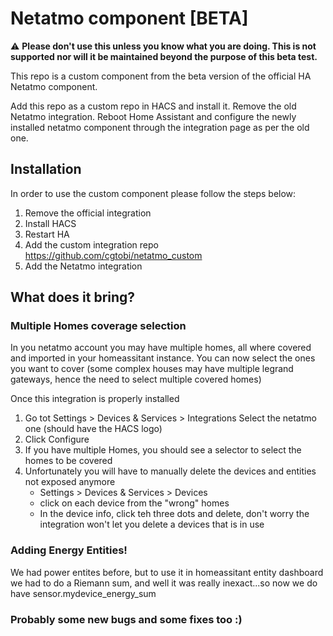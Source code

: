 # Netatmo component [BETA]

:warning: **Please don't use this unless you know what you are doing. This is not supported nor will it be maintained beyond the purpose of this beta test.**

This repo is a custom component from the beta version of the official HA Netatmo component.

Add this repo as a custom repo in HACS and install it. Remove the old Netatmo integration. Reboot Home Assistant and configure the newly installed netatmo component through the integration page as per the old one. 

## Installation

In order to use the custom component please follow the steps below:
1. Remove the official integration
2. Install HACS
3. Restart HA
4. Add the custom integration repo https://github.com/cgtobi/netatmo_custom
5. Add the Netatmo integration

## What does it bring?

### Multiple Homes coverage selection

In you netatmo account you may have multiple homes, all where covered and imported in your homeassitant instance. 
You can now select the ones you want to cover (some complex houses may have multiple legrand gateways, hence the need to select multiple covered homes)

Once this integration is properly installed
1. Go tot Settings > Devices & Services > Integrations Select the netatmo one (should have the HACS logo)
2. Click Configure
3. If you have multiple Homes, you should see a selector to select the homes to be covered
4. Unfortunately you will have to manually delete the devices and entities not exposed anymore 
    - Settings > Devices & Services > Devices
    - click on each device from the "wrong" homes 
    - In the device info, click teh three dots and delete, don't worry the integration won't let you delete a devices that is in use


### Adding Energy Entities!

We had power entites before, but to use it in homeassitant entity dashboard we had to do a Riemann sum, and well it was really inexact...so now we do have sensor.mydevice_energy_sum

### Probably some new bugs and some fixes too :)